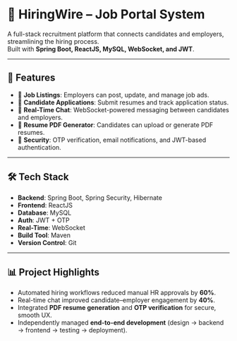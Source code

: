 # 💼 HiringWire – Job Portal System

A full-stack recruitment platform that connects candidates and employers, streamlining the hiring process.  
Built with **Spring Boot, ReactJS, MySQL, WebSocket, and JWT**.

---

## 🚀 Features
- 📝 **Job Listings**: Employers can post, update, and manage job ads.  
- 📂 **Candidate Applications**: Submit resumes and track application status.  
- 💬 **Real-Time Chat**: WebSocket-powered messaging between candidates and employers.  
- 📄 **Resume PDF Generator**: Candidates can upload or generate PDF resumes.  
- 🔐 **Security**: OTP verification, email notifications, and JWT-based authentication.  

---

## 🛠 Tech Stack
- **Backend**: Spring Boot, Spring Security, Hibernate  
- **Frontend**: ReactJS  
- **Database**: MySQL  
- **Auth**: JWT + OTP  
- **Real-Time**: WebSocket  
- **Build Tool**: Maven  
- **Version Control**: Git  

---

## 📊 Project Highlights
- Automated hiring workflows reduced manual HR approvals by **60%**.  
- Real-time chat improved candidate–employer engagement by **40%**.  
- Integrated **PDF resume generation** and **OTP verification** for secure, smooth UX.  
- Independently managed **end-to-end development** (design → backend → frontend → testing → deployment).  
